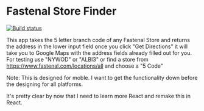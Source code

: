 # Fastenal Store Finder

[![Build status](https://ci.appveyor.com/api/projects/status/si6twqh7u2gmc99i?svg=true)](https://ci.appveyor.com/project/ccam/fastenal-store-finder)

This app takes the 5 letter branch code of any Fastenal Store and returns the address in the lower input field once you click "Get Directions" it will take you to Google Maps with the address fields already filled out for you. For testing use "NYWOD" or "ALBI3" or find a store from https://www.fastenal.com/locations/all and choose a "5 Code"

Note: This is designed for moble. I want to get the functionality down before the designing for all platforms. 

It's pretty clear by now that I need to learn more React and remake this in React. 

